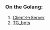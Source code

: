 ### On the Golang:
1. [Client<->Server](https://github.com/ZOORoman/php/tree/main/client_server)
2. [TG_bots](https://github.com/ZOORoman/php/tree/main/tgbots)

